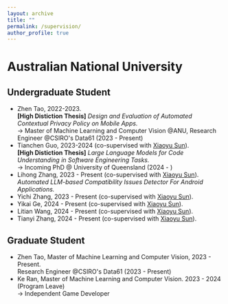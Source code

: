 ```yaml
---
layout: archive
title: ""
permalink: /supervision/
author_profile: true
---
```


<style>
table.imgtable, table.imgtable td{
  border: none;
  /* height: auto; */
  /* text-align: left; */
}

</style>

# <i class="fa fa-fw fa-copy"></i> Australian National University

## Undergraduate Student

<ul>
  
  <li>
    Zhen Tao, 2022-2023.<br>
    <strong>[High Distiction Thesis]</strong> <em>Design and Evaluation of Automated Contextual Privacy Policy on Mobile Apps.</em><br>
    -> Master of Machine Learning and Computer Vision @ANU, Research Engineer @CSIRO's Data61 (2023 - Present)
  </li>

  <li>
    Tianchen Guo, 2023-2024 (co-supervised with <a href="https://sunxiaobiu.github.io/">Xiaoyu Sun</a>).<br>
    <strong>[High Distiction Thesis]</strong> <em>Large Language Models for Code Understanding in Software Engineering Tasks.</em><br>
    -> Incoming PhD @ University of Queensland (2024 - )
  </li>

   <li>
    Lihong Zhang, 2023 - Present (co-supervised with <a href="https://sunxiaobiu.github.io/">Xiaoyu Sun</a>).<br>
    <em>Automated LLM-based Compatibility Issues Detector For Android Applications.</em><br>
  </li>
  
   <li>
    Yichi Zhang, 2023 - Present (co-supervised with <a href="https://sunxiaobiu.github.io/">Xiaoyu Sun</a>).<br>
  </li>

   <li>
    Yikai Ge, 2024 - Present (co-supervised with <a href="https://sunxiaobiu.github.io/">Xiaoyu Sun</a>).<br>
  </li>
  
  <li>
    Litian Wang, 2024 - Present (co-supervised with <a href="https://sunxiaobiu.github.io/">Xiaoyu Sun</a>).<br>
  </li>
  
  <li>
    Tianyi Zhang, 2024 - Present (co-supervised with <a href="https://sunxiaobiu.github.io/">Xiaoyu Sun</a>).<br>
  </li>
</ul>

## Graduate Student

<ul>
  <li>
    Zhen Tao,  Master of Machine Learning and Computer Vision, 2023 - Present.<br>
    Research Engineer @CSIRO's Data61 (2023 - Present)
  </li>
  
   <li>
     Ke Ran, Master of Machine Learning and Computer Vision. 2023 - 2024 (Program Leave) <br>
     -> Independent Game Developer
  </li>
</ul>

